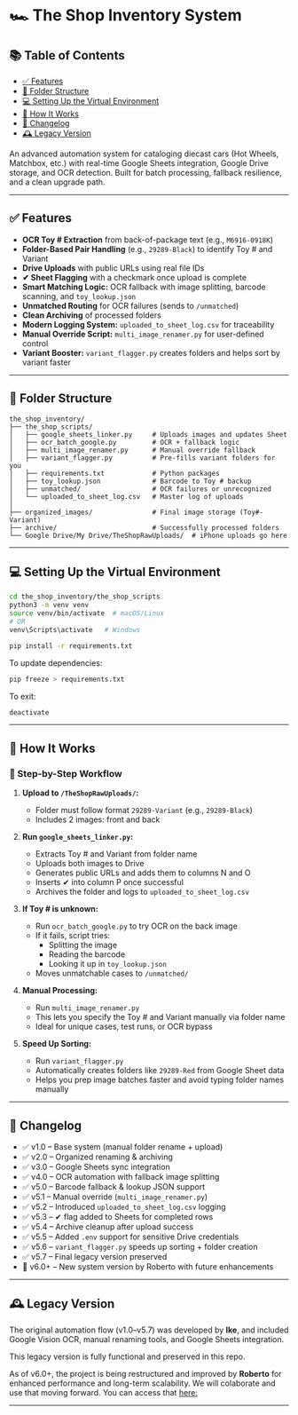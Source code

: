 # 🏎️ The Shop Inventory System  

## 📚 Table of Contents  

- [✅ Features](#-features)  
- [📁 Folder Structure](#-folder-structure)  
- [💻 Setting Up the Virtual Environment](#-setting-up-the-virtual-environment)  
- [🚀 How It Works](#-how-it-works)  
- [📌 Changelog](#-changelog)  
- [🕰️ Legacy Version](#-legacy-version)

An advanced automation system for cataloging diecast cars (Hot Wheels, Matchbox, etc.) with real-time Google Sheets integration, Google Drive storage, and OCR detection. Built for batch processing, fallback resilience, and a clean upgrade path.

---

## ✅ Features  

- **OCR Toy # Extraction** from back-of-package text (e.g., `M6916-0918K`)  
- **Folder-Based Pair Handling** (e.g., `29289-Black`) to identify Toy # and Variant  
- **Drive Uploads** with public URLs using real file IDs  
- **✔ Sheet Flagging** with a checkmark once upload is complete  
- **Smart Matching Logic:** OCR fallback with image splitting, barcode scanning, and `toy_lookup.json`  
- **Unmatched Routing** for OCR failures (sends to `/unmatched`)  
- **Clean Archiving** of processed folders  
- **Modern Logging System:** `uploaded_to_sheet_log.csv` for traceability  
- **Manual Override Script:** `multi_image_renamer.py` for user-defined control  
- **Variant Booster:** `variant_flagger.py` creates folders and helps sort by variant faster

---

## 📁 Folder Structure  

```
the_shop_inventory/
├── the_shop_scripts/
│   ├── google_sheets_linker.py     # Uploads images and updates Sheet
│   ├── ocr_batch_google.py         # OCR + fallback logic
│   ├── multi_image_renamer.py      # Manual override fallback
│   ├── variant_flagger.py          # Pre-fills variant folders for you
│   ├── requirements.txt            # Python packages
│   ├── toy_lookup.json             # Barcode to Toy # backup
│   ├── unmatched/                  # OCR failures or unrecognized
│   └── uploaded_to_sheet_log.csv   # Master log of uploads
│
├── organized_images/               # Final image storage (Toy#-Variant)
├── archive/                        # Successfully processed folders
└── Google Drive/My Drive/TheShopRawUploads/  # iPhone uploads go here
```

---

## 💻 Setting Up the Virtual Environment  

```bash
cd the_shop_inventory/the_shop_scripts
python3 -m venv venv
source venv/bin/activate  # macOS/Linux
# OR
venv\Scripts\activate   # Windows

pip install -r requirements.txt
```

To update dependencies:
```bash
pip freeze > requirements.txt
```

To exit:
```bash
deactivate
```

---

## 🚀 How It Works  

### 🧾 Step-by-Step Workflow  

1. **Upload to `/TheShopRawUploads/`:**  
   - Folder must follow format `29289-Variant` (e.g., `29289-Black`)  
   - Includes 2 images: front and back  

2. **Run `google_sheets_linker.py`:**  
   - Extracts Toy # and Variant from folder name  
   - Uploads both images to Drive  
   - Generates public URLs and adds them to columns N and O  
   - Inserts ✔ into column P once successful  
   - Archives the folder and logs to `uploaded_to_sheet_log.csv`  

3. **If Toy # is unknown:**  
   - Run `ocr_batch_google.py` to try OCR on the back image  
   - If it fails, script tries:
     - Splitting the image
     - Reading the barcode
     - Looking it up in `toy_lookup.json`  
   - Moves unmatchable cases to `/unmatched/`  

4. **Manual Processing:**  
   - Run `multi_image_renamer.py`  
   - This lets you specify the Toy # and Variant manually via folder name  
   - Ideal for unique cases, test runs, or OCR bypass  

5. **Speed Up Sorting:**  
   - Run `variant_flagger.py`  
   - Automatically creates folders like `29289-Red` from Google Sheet data  
   - Helps you prep image batches faster and avoid typing folder names manually  

---

## 📌 Changelog  

- ✅ v1.0 – Base system (manual folder rename + upload)
- ✅ v2.0 – Organized renaming & archiving
- ✅ v3.0 – Google Sheets sync integration
- ✅ v4.0 – OCR automation with fallback image splitting
- ✅ v5.0 – Barcode fallback & lookup JSON support
- ✅ v5.1 – Manual override (`multi_image_renamer.py`)
- ✅ v5.2 – Introduced `uploaded_to_sheet_log.csv` logging
- ✅ v5.3 – ✔ flag added to Sheets for completed rows
- ✅ v5.4 – Archive cleanup after upload success
- ✅ v5.5 – Added `.env` support for sensitive Drive credentials
- ✅ v5.6 – `variant_flagger.py` speeds up sorting + folder creation
- ✅ v5.7 – Final legacy version preserved
- 🚀 v6.0+ – New system version by Roberto with future enhancements

---

## 🕰️ Legacy Version

The original automation flow (v1.0–v5.7) was developed by **Ike**, and included Google Vision OCR, manual renaming tools, and Google Sheets integration.

This legacy version is fully functional and preserved in this repo.

As of v6.0+, the project is being restructured and improved by **Roberto** for enhanced performance and long-term scalability. We will colaborate and use that moving forward. You can access that [here:](https://github.com/rcm-webdev/the-shop) 

---
